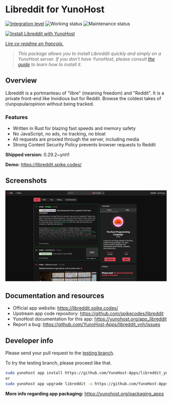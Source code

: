 <!--
N.B.: This README was automatically generated by https://github.com/YunoHost/apps/tree/master/tools/README-generator
It shall NOT be edited by hand.
-->

# Libreddit for YunoHost

[![Integration level](https://dash.yunohost.org/integration/libreddit.svg)](https://dash.yunohost.org/appci/app/libreddit) ![Working status](https://ci-apps.yunohost.org/ci/badges/libreddit.status.svg) ![Maintenance status](https://ci-apps.yunohost.org/ci/badges/libreddit.maintain.svg)

[![Install Libreddit with YunoHost](https://install-app.yunohost.org/install-with-yunohost.svg)](https://install-app.yunohost.org/?app=libreddit)

*[Lire ce readme en français.](./README_fr.md)*

> *This package allows you to install Libreddit quickly and simply on a YunoHost server.
If you don't have YunoHost, please consult [the guide](https://yunohost.org/#/install) to learn how to install it.*

## Overview

Libreddit is a portmanteau of "libre" (meaning freedom) and "Reddit". It is a private front-end like Invidious but for Reddit. Browse the coldest takes of r/unpopularopinion without being tracked.

### Features

- Written in Rust for blazing fast speeds and memory safety
- No JavaScript, no ads, no tracking, no bloat
- All requests are proxied through the server, including media
- Strong Content Security Policy prevents browser requests to Reddit


**Shipped version:** 0.29.2~ynh1

**Demo:** https://libreddit.spike.codes/

## Screenshots

![Screenshot of Libreddit](./doc/screenshots/screenshot.png)

## Documentation and resources

* Official app website: <https://libreddit.spike.codes/>
* Upstream app code repository: <https://github.com/spikecodes/libreddit>
* YunoHost documentation for this app: <https://yunohost.org/app_libreddit>
* Report a bug: <https://github.com/YunoHost-Apps/libreddit_ynh/issues>

## Developer info

Please send your pull request to the [testing branch](https://github.com/YunoHost-Apps/libreddit_ynh/tree/testing).

To try the testing branch, please proceed like that.

``` bash
sudo yunohost app install https://github.com/YunoHost-Apps/libreddit_ynh/tree/testing --debug
or
sudo yunohost app upgrade libreddit -u https://github.com/YunoHost-Apps/libreddit_ynh/tree/testing --debug
```

**More info regarding app packaging:** <https://yunohost.org/packaging_apps>

